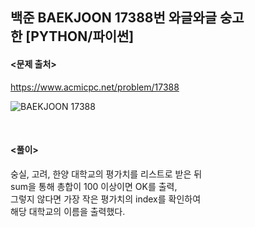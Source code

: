 ## 백준 BAEKJOON 17388번 와글와글 숭고한 [PYTHON/파이썬]

#### <문제 출처><br>
https://www.acmicpc.net/problem/17388

![BAEKJOON 17388](https://blog.kakaocdn.net/dn/bGsZjB/btsEli2bxoL/AC1new8MZvBlxH4kMKdyK1/img.png)

<br>

#### <풀이><br>

숭실, 고려, 한양 대학교의 평가치를 리스트로 받은 뒤  
sum을 통해 총합이 100 이상이면 OK를 출력,  
그렇지 않다면 가장 작은 평가치의 index를 확인하여  
해당 대학교의 이름을 출력했다.  